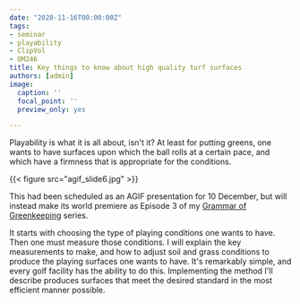 ```yaml
---
date: "2020-11-16T00:00:00Z"
tags:
- seminar
- playability
- ClipVol
- OM246
title: Key things to know about high quality turf surfaces
authors: [admin]
image:
  caption: ''
  focal_point: ''
  preview_only: yes

---
```


Playability is what it is all about, isn't it? At least for putting greens, one wants to have surfaces upon which the ball rolls at a certain pace, and which have a firmness that is appropriate for the conditions.

{{< figure src="agif_slide6.jpg" >}}

This had been scheduled as an AGIF presentation for 10 December, but will instead make its world premiere as Episode 3 of my [Grammar of Greenkeeping](https://youtu.be/n8Ir2lVnGyE) series.

It starts with choosing the type of playing conditions one wants to have. Then one must measure those conditions. I will explain the key measurements to make, and how to adjust soil and grass conditions to produce the playing surfaces one wants to have. It's remarkably simple, and every golf facility has the ability to do this. Implementing the method I'll describe produces surfaces that meet the desired standard in the most efficient manner possible.
